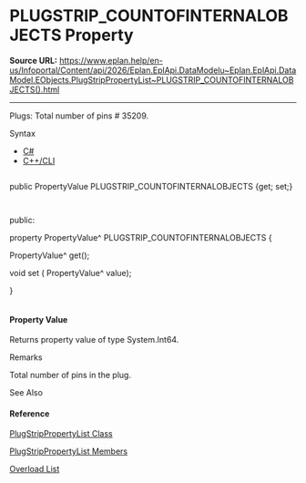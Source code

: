 # PLUGSTRIP_COUNTOFINTERNALOBJECTS Property

**Source URL:** https://www.eplan.help/en-us/Infoportal/Content/api/2026/Eplan.EplApi.DataModelu~Eplan.EplApi.DataModel.EObjects.PlugStripPropertyList~PLUGSTRIP_COUNTOFINTERNALOBJECTS().html

---

Plugs: Total number of pins # 35209.

Syntax

- [C#](#i-syntax-CS)
- [C++/CLI](#i-syntax-CPP2005)

```
```
public PropertyValue PLUGSTRIP_COUNTOFINTERNALOBJECTS {get; set;}
```
```

```
```
public:
property PropertyValue^ PLUGSTRIP_COUNTOFINTERNALOBJECTS {
   PropertyValue^ get();
   void set (    PropertyValue^ value);
}
```
```

#### Property Value

Returns property value of type System.Int64.

Remarks

Total number of pins in the plug.



See Also

#### Reference

[PlugStripPropertyList Class](Eplan.EplApi.DataModelu~Eplan.EplApi.DataModel.EObjects.PlugStripPropertyList.html)
  
[PlugStripPropertyList Members](Eplan.EplApi.DataModelu~Eplan.EplApi.DataModel.EObjects.PlugStripPropertyList_members.html)
  
[Overload List](Eplan.EplApi.DataModelu~Eplan.EplApi.DataModel.EObjects.PlugStripPropertyList~PLUGSTRIP_COUNTOFINTERNALOBJECTS.html)